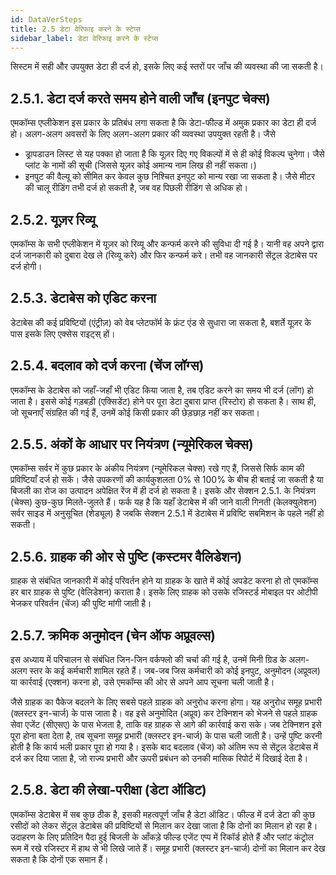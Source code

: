 ```yaml
---
id: DataVerSteps
title: 2.5 डेटा वेरिफाइ करने के स्टेप्स
sidebar_label: डेटा वेरिफाइ करने के स्टेप्स
---
```


सिस्टम में सही और उपयुक्त डेटा ही दर्ज हो, इसके लिए कई स्तरों पर जाँच की व्यवस्था की जा सकती है।

## 2.5.1. डेटा दर्ज करते समय होने वाली जाँच (इनपुट चेक्स)
एमकॉम्स एप्लीकेशन इस प्रकार के प्रतिबंध लगा सकता है कि डेटा-फील्ड में अमुक प्रकार का डेटा ही दर्ज हो। अलग-अलग अवसरों के लिए अलग-अलग प्रकार की व्यवस्था उपयुक्त रहती है। जैसे

* ड्रापडाउन लिस्ट से यह पक्का हो जाता है कि यूज़र दिए गए विकल्पों में से ही कोई विकल्प चुनेगा। जैसे प्लांट के नामों की सूची (जिससे यूज़र कोई अमान्य नाम लिख ही नहीं सकता।)
* इनपुट की वैल्यू को सीमित कर केवल कुछ निश्चित इनपुट को मान्य रखा जा सकता है। जैसे मीटर की चालू रीडिंग तभी दर्ज हो सकती है, जब वह पिछली रीडिंग से अधिक हो।

## 2.5.2. यूज़र रिव्यू
एमकॉम्स के सभी एप्लीकेशन में यूज़र को रिव्यू और कन्फर्म करने की सुविधा दी गई है। यानी वह अपने द्वारा दर्ज जानकारी को दुबारा देख ले (रिव्यू करे) और फिर कन्फर्म करे। तभी वह जानकारी सेंट्रल डेटाबेस पर दर्ज होगी।

## 2.5.3. डेटाबेस को एडिट करना
डेटाबेस की कई प्रविष्टियों (एंट्रीज़) को वेब प्लेटफॉर्म के फ्रंट एंड से सुधारा जा सकता है, बशर्ते यूज़र के पास इसके लिए एक्सेस राइट्स् हों।

## 2.5.4. बदलाव को दर्ज करना (चेंज लॉग्स)
एमकॉम्स के डेटाबेस को जहाँ-जहाँ भी एडिट किया जाता है, तब एडिट करने का समय भी दर्ज (लॉग) हो जाता है। इससे कोई गड़बड़ी (एक्सिडेंट) होने पर पूरा डेटा दुबारा प्राप्त (रिस्टोर) हो सकता है। साथ ही, जो सूचनाएँ संग्रहित की गई हैं, उनमें कोई किसी प्रकार की छेड़छाड़ नहीं कर सकता।

## 2.5.5. अंकों के आधार पर नियंत्रण (न्यूमेरिकल चेक्स)
एमकॉम्स सर्वर में कुछ प्रकार के अंकीय नियंत्रण (न्यूमेरिकल चेक्स) रखे गए हैं, जिससे सिर्फ काम की प्रविष्टियाँ दर्ज हो सकें। जैसे उपकरणों की कार्यकुशलता 0% से 100% के बीच ही बताई जा सकती है या बिजली का रोज का उत्पादन अपेक्षित रेंज में ही दर्ज हो सकता है। इसके और सेक्शन 2.5.1. के नियंत्रण (चेक्स) कुछ-कुछ मिलते-जुलते हैं। फर्क यह है कि यहाँ डेटाबेस में की जाने वाली गिनती (केलक्युलेशन) सर्वर साइड में अनुसूचित (शेड्यूल) है जबकि सेक्शन 2.5.1 में डेटाबेस में प्रविष्टि सबमिशन के पहले नहीं हो सकती।

## 2.5.6. ग्राहक की ओर से पुष्टि (कस्टमर वैलिडेशन)
ग्राहक से संबंधित जानकारी में कोई परिवर्तन होने या ग्राहक के खाते में कोई अपडेट करना हो तो एमकॉम्स हर बार ग्राहक से पुष्टि (वेलिडेशन) कराता है। इसके लिए ग्राहक को उसके रजिस्टर्ड मोबाइल पर ओटीपी भेजकर परिवर्तन (चेंज) की पुष्टि मांगी जाती है।

## 2.5.7. क्रमिक अनुमोदन (चेन ऑफ अप्रूवल्स)
इस अध्याय में परिचालन से संबंधित जिन-जिन वर्कफ्लो की चर्चा की गई है, उनमें मिनी ग्रिड के अलग-अलग स्तर के कई कर्मचारी शामिल रहते हैं। जब-जब जिस कर्मचारी को कोई इनपुट, अनुमोदन (अप्रूवल) या कार्रवाई (एक्शन) करना हो, उसे एमकॉम्स की ओर से अपने आप सूचना चली जाती है।

जैसे ग्राहक का पैकेज बदलने के लिए सबसे पहले ग्राहक को अनुरोध करना होगा। यह अनुरोध समूह प्रभारी (क्लस्टर इन-चार्ज) के पास जाता है। वह इसे अनुमोदित (अप्रूव) कर टेक्निशन को भेजने से पहले ग्राहक सेवा एजेंट (सीएसए) के पास भेजता है, ताकि वह ग्राहक से आगे की कार्रवाई करा सके। जब टेक्निशन इसे पूरा होना बता देता है, तब सूचना समूह प्रभारी (क्लस्टर इन-चार्ज) के पास चली जाती है। उन्हें पुष्टि करनी होती है कि कार्य भली प्रकार पूरा हो गया है। इसके बाद बदलाव (चेंज) को अंतिम रूप से सेंट्रल डेटाबेस में दर्ज कर दिया जाता है, जो राज्य प्रभारी और ऊपरी प्रबंधन को उनकी मासिक रिपोर्ट में दिखाई देता है।


## 2.5.8. डेटा की लेखा-परीक्षा (डेटा ऑडिट)
एमकॉम्स डेटाबेस में सब कुछ ठीक है, इसकी महत्वपूर्ण जाँच है डेटा ऑडिट। फील्ड में दर्ज डेटा की कुछ रसीदों को लेकर सेंट्रल डेटाबेस की प्रविष्टियों से मिलान कर देखा जाता है कि दोनों का मिलान हो रहा है। उदाहरण के लिए प्रतिदिन पैदा हुई बिजली के आँकड़े फील्ड एजेंट एप्प में रिकॉर्ड होते हैं और प्लांट कंट्रोल रूम में रखे रजिस्टर में हाथ से भी लिखे जाते हैं। समूह प्रभारी (क्लस्टर इन-चार्ज) दोनों का मिलान कर देख सकता है कि दोनों एक समान हैं।